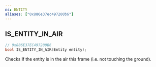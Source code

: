 ```yaml
---
ns: ENTITY
aliases: ["0x886e37ec497200b6"]
---
```

## IS_ENTITY_IN_AIR

```c
// 0x886E37EC497200B6
bool IS_ENTITY_IN_AIR(Entity entity);
```

Checks if the entity is in the air this frame (i.e. not touching the ground).

